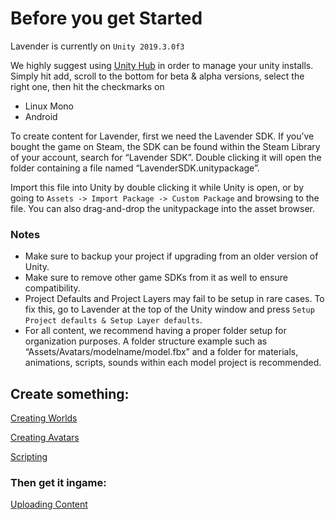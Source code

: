 # Before you get Started

Lavender is currently on `Unity 2019.3.0f3`

We highly suggest using [Unity Hub](https://unity3d.com/get-unity/download) in order to manage your unity installs.  
Simply hit add, scroll to the bottom for beta & alpha versions, select the right one, then hit the checkmarks on

* Linux Mono
* Android

To create content for Lavender, first we need the Lavender SDK. If you’ve 
bought the game on Steam, the SDK can be found within the Steam Library of your account, search for “Lavender SDK”. Double clicking it will open the folder containing a file named “LavenderSDK.unitypackage”.

Import this file into Unity by double clicking it while Unity is open, or by going to `Assets -> Import Package -> Custom Package` and browsing to the file. You can also drag-and-drop the unitypackage into the asset browser.

### Notes
 - Make sure to backup your project if upgrading from an older version of Unity.
 - Make sure to remove other game SDKs from it as well to ensure compatibility.
 - Project Defaults and Project Layers may fail to be setup in rare cases. To fix this, go to Lavender at the top of the Unity window and press `Setup Project defaults & Setup Layer defaults`.
 - For all content, we recommend having a proper folder setup for organization purposes. A folder structure example such as “Assets/Avatars/modelname/model.fbx” and a folder for materials, animations, scripts, sounds within each model project is recommended.


## Create something:

[Creating Worlds](./creating-worlds.md)

[Creating Avatars](./creating-avatars.md)

[Scripting](./scripting.md)

### Then get it ingame:

[Uploading Content](./uploading-content.md)
